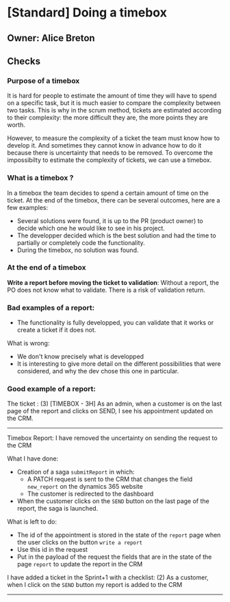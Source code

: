 # [Standard] Doing a timebox

## Owner: Alice Breton

## Checks

### Purpose of a timebox
It is hard for people to estimate the amount of time they will have to spend on a specific task, but it is much easier to compare the complexity between two tasks. This is why in the scrum method, tickets are estimated according to their complexity: the more difficult they are, the more points they are worth. 

However, to measure the complexity of a ticket the team must know how to develop it. And sometimes they cannot know in advance how to do it because there is uncertainty that needs to be removed. To overcome the impossibilty to estimate the complexity of tickets, we can use a timebox.

### What is a timebox ?
In a timebox the team decides to spend a certain amount of time on the ticket.
At the end of the timebox, there can be several outcomes, here are a few examples:
- Several solutions were found, it is up to the PR (product owner) to decide which one he would like to see in his project.
- The developper decided which is the best solution and had the time to partially or completely code the functionality.
- During the timebox, no solution was found.

### At the end of a timebox
**Write a report before moving the ticket to validation**: Without a report, the PO does not know what to validate. There is a risk of validation return.

### Bad examples of a report:

- The functionality is fully developped, you can validate that it works or create a ticket if it does not.

What is wrong:
  - We don't know precisely what is developped
  - It is interesting to give more detail on the different possibilities that were considered, and why the dev chose this one in particular.

### Good example of a report:

The ticket : (3) [TIMEBOX - 3H] As an admin, when a customer is on the last page of the report and clicks on SEND, I see his appointment updated on the CRM.


---
Timebox Report:
I have removed the uncertainty on sending the request to the CRM

What I have done:

  - Creation of a saga `submitReport` in which:
    - A PATCH request is sent to the CRM that changes the field `new_report` on the dynamics 365 website
    - The customer is redirected to the dashboard
  - When the customer clicks on the `SEND` button on the last page of the report, the saga is launched.

What is left to do:

  - The id of the appointment is stored in the state of the `report` page when the user clicks on the button `write a report`
  - Use this id in the request
  - Put in the payload of the request the fields that are in the state of the page `report` to update the report in the CRM

I have added a ticket in the Sprint+1 with a checklist: (2) As a customer, when I click on the `SEND` button my report is added to the CRM

---



